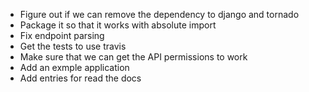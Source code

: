 * Figure out if we can remove the dependency to django and tornado
* Package it so that it works with absolute import
* Fix endpoint parsing
* Get the tests to use travis
* Make sure that we can get the API permissions to work
* Add an exmple application
* Add entries for read the docs
